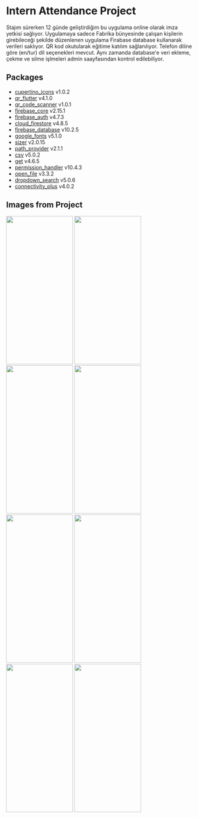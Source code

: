 # Intern Attendance Project
 Stajım sürerken 12 günde geliştirdiğim bu uygulama online olarak imza yetkisi sağlıyor. Uygulamaya sadece Fabrika bünyesinde çalışan kişilerin girebileceği şekilde düzenlenen uygulama Firabase database kullanarak verileri saklıyor. QR kod okutularak eğitime katılım sağlanılıyor. Telefon diline göre (en/tur) dil seçenekleri mevcut. Aynı zamanda database'e veri ekleme, çekme ve silme işlmeleri admin saayfasından kontrol edilebiliyor. 
 
## Packages
- [cupertino_icons](https://pub.dev/packages/cupertino_icons) v1.0.2
- [qr_flutter](https://pub.dev/packages/qr_flutter) v4.1.0
- [qr_code_scanner](https://pub.dev/packages/qr_code_scanner) v1.0.1
- [firebase_core](https://pub.dev/packages/firebase_core) v2.15.1
- [firebase_auth](https://pub.dev/packages/firebase_auth) v4.7.3
- [cloud_firestore](https://pub.dev/packages/cloud_firestore) v4.8.5
- [firebase_database](https://pub.dev/packages/firebase_database) v10.2.5
- [google_fonts](https://pub.dev/packages/google_fonts) v5.1.0
- [sizer](https://pub.dev/packages/sizer) v2.0.15
- [path_provider](https://pub.dev/packages/path_provider) v2.1.1
- [csv](https://pub.dev/packages/csv) v5.0.2
- [get](https://pub.dev/packages/get) v4.6.5
- [permission_handler](https://pub.dev/packages/permission_handler) v10.4.3
- [open_file](https://pub.dev/packages/open_file) v3.3.2
- [dropdown_search](https://pub.dev/packages/dropdown_search) v5.0.6
- [connectivity_plus](https://pub.dev/packages/connectivity_plus) v4.0.2

## Images from Project

<img src="https://github.com/ibrahimcerkezoglu/QR-Polling-System/assets/126337225/a31c82d3-ea00-40b8-ac8e-302c2a8ff4ce" width = "180" height = "400">
<img src="https://github.com/ibrahimcerkezoglu/QR-Polling-System/assets/126337225/a498b8d8-f40e-44ce-ba0d-773f690c3565" width = "180" height = "400">
<img src="https://github.com/ibrahimcerkezoglu/QR-Polling-System/assets/126337225/0bc052b4-0a9b-4aec-99ed-275e97e277f8" width = "180" height = "400">
<img src="https://github.com/ibrahimcerkezoglu/QR-Polling-System/assets/126337225/2bd711f6-7cc5-47c3-99b0-c5ff7374035e" width = "180" height = "400">
<img src="https://github.com/ibrahimcerkezoglu/QR-Polling-System/assets/126337225/73885415-ff4a-487f-9489-6a304b259bad" width = "180" height = "400">
<img src="https://github.com/ibrahimcerkezoglu/QR-Polling-System/assets/126337225/55b6e20c-bfd7-42c7-b4d3-5493ce90d5b4" width = "180" height = "400">
<img src="https://github.com/ibrahimcerkezoglu/QR-Polling-System/assets/126337225/2bbd3fdb-d88a-4514-b619-a6e6441a88c7" width = "180" height = "400">
<img src="https://github.com/ibrahimcerkezoglu/QR-Polling-System/assets/126337225/8a869e36-3143-4de8-8c28-832979934086" width = "180" height = "400">
